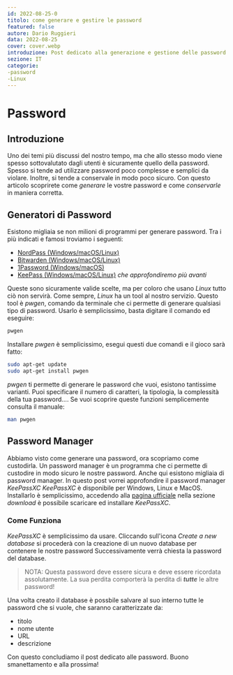 ```yaml
---
id: 2022-08-25-0
titolo: come generare e gestire le password
featured: false
autore: Dario Ruggieri
data: 2022-08-25
cover: cover.webp
introduzione: Post dedicato alla generazione e gestione delle password
sezione: IT
categorie: 
-password
-Linux
---
```


# Password

## Introduzione

Uno dei temi più discussi del nostro tempo, ma che allo stesso modo viene spesso sottovalutato dagli utenti è sicuramente quello della password. Spesso si tende ad utilizzare password poco complesse e semplici da violare. Inoltre, si tende a conservale in modo poco sicuro.
Con questo articolo scoprirete come _generare_ le vostre password e come _conservarle_ in maniera corretta.

## Generatori di Password

Esistono migliaia se non milioni di programmi per generare password. Tra i più indicati e famosi troviamo i seguenti:

- [NordPass (Windows/macOS/Linux)](https://nordpass.com/?utm_source=google&utm_medium=cpc&utm_campaign=10508415118&utm_content=103935798197&utm_term=nordpass&gclid=EAIaIQobChMIqpKMzdfi-QIVRpnVCh0_jA5WEAAYASAAEgK88fD_BwE)
- [Bitwarden (Windows/macOS/Linux)](https://bitwarden.com/)
- [1Password (Windows/macOS)](https://1password.com/it/sign-up/?utm_source=google&utm_medium=cpc&utm_campaign=11596051800&utm_content=479150720150&utm_term=1password&gclid=EAIaIQobChMI0f7op9ji-QIVxI1oCR2zUgy3EAAYASAAEgIb2PD_BwE&gclsrc=aw.ds)
- [KeePass (Windows/macOS/Linux)](https://www.keepassx.org/) _che approfondiremo più avanti_

Queste sono sicuramente valide scelte, ma per coloro che usano _Linux_ tutto ciò non servirà. Come sempre, _Linux_ ha un tool al nostro servizio. Questo tool è _pwgen_, comando da terminale che ci permette di generare qualsiasi tipo di password. Usarlo è semplicissimo, basta digitare il comando ed eseguire:

```bash
pwgen
```

Installare _pwgen_ è semplicissimo, esegui questi due comandi e il gioco sarà fatto:

```bash
sudo apt-get update
sudo apt-get install pwgen
```

_pwgen_ ti permette di generare le password che vuoi, esistono tantissime varianti. Puoi specificare il numero di caratteri, la tipologia, la complessità della tua password....
Se vuoi scoprire queste funzioni semplicemente consulta il manuale:

```bash
man pwgen
```

## Password Manager

Abbiamo visto come generare una password, ora scopriamo come custodirla. Un password manager è un programma che ci permette di custodire in modo sicuro le nostre password. Anche qui esistono migliaia di password manager. In questo post vorrei approfondire il password manager _KeePassXC_
_KeePassXC_ è disponibile per Windows, Linux e MacOS. Installarlo è semplicissimo, accedendo alla [pagina ufficiale](https://keepassxc.org/) nella sezione _download_ è possibile scaricare ed installare _KeePassXC_.

### Come Funziona

_KeePassXC_ è semplicissimo da usare. Cliccando sull'icona _Create a new database_ si procederà con la creazione di un nuovo database per contenere le nostre password
Successivamente verrà chiesta la password del database.

> NOTA: Questa password deve essere sicura e deve essere ricordata assolutamente. La sua perdita comporterà la perdita di **_tutte_** le altre password!

Una volta creato il database è possbile salvare al suo interno tutte le password che si vuole, che saranno caratterizzate da:

- titolo
- nome utente
- URL
- descrizione

Con questo concludiamo il post dedicato alle password. Buono smanettamento e alla prossima!

